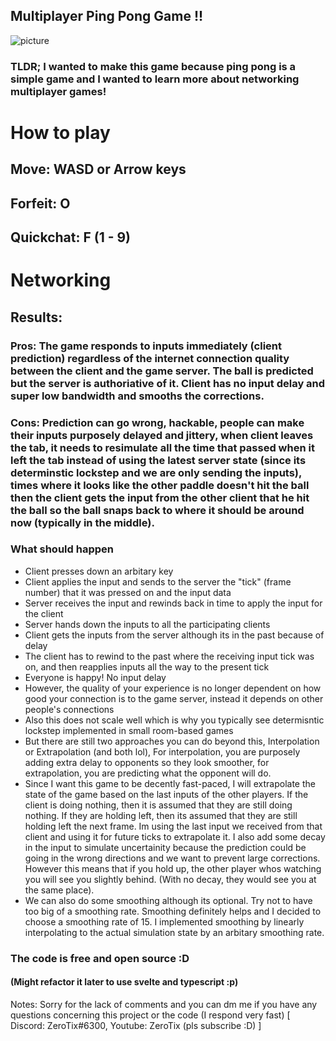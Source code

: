 ## Multiplayer Ping Pong Game !!
![picture](https://media.discordapp.net/attachments/834833750948970506/836070039831576586/unknown.png)
### TLDR; I wanted to make this game because ping pong is a simple game and I wanted to learn more about networking multiplayer games!
# How to play
## Move: WASD or Arrow keys
## Forfeit: O 
## Quickchat: F (1 - 9)
# Networking
## Results: 
### Pros: The game responds to inputs immediately (client prediction) regardless of the internet connection quality between the client and the game server. The ball is predicted but the server is authoriative of it. Client has no input delay and super low bandwidth and smooths the corrections.
### Cons: Prediction can go wrong, hackable, people can make their inputs purposely delayed and jittery, when client leaves the tab, it needs to resimulate all the time that passed when it left the tab instead of using the latest server state (since its determinstic lockstep and we are only sending the inputs), times where it looks like the other paddle doesn't hit the ball then the client gets the input from the other client that he hit the ball so the ball snaps back to where it should be around now (typically in the middle).

### What should happen
- Client presses down an arbitary key
- Client applies the input and sends to the server the "tick" (frame number) that it was pressed on and the input data
- Server receives the input and rewinds back in time to apply the input for the client
- Server hands down the inputs to all the participating clients 
- Client gets the inputs from the server although its in the past because of delay
- The client has to rewind to the past where the receiving input tick was on, and then reapplies inputs all the way to the present tick
- Everyone is happy! No input delay
- However, the quality of your experience is no longer dependent on how good your connection is to the game server, instead it depends on other people's connections
- Also this does not scale well which is why you typically see determisntic lockstep implemented in small room-based games
- But there are still two approaches you can do beyond this, Interpolation or Extrapolation (and both lol), For interpolation, you are purposely adding extra delay to opponents so they look smoother, for extrapolation, you are predicting what the opponent will do.
- Since I want this game to be decently fast-paced, I will extrapolate the state of the game based on the last inputs of the other players. If the client is doing nothing, then it is assumed that they are still doing nothing. If they are holding left, then its assumed that they are still holding left the next frame. Im using the last input we received from that client and using it for future ticks to extrapolate it. I also add some decay in the input to simulate uncertainity because the prediction could be going in the wrong directions and we want to prevent large corrections. However this means that if you hold up, the other player whos watching you will see you slightly behind. (With no decay, they would see you at the same place).
- We can also do some smoothing although its optional. Try not to have too big of a smoothing rate. Smoothing definitely helps and I decided to choose a smoothing rate of 15. I implemented smoothing by linearly interpolating to the actual simulation state by an arbitary smoothing rate. 

### The code is free and open source :D
#### (Might refactor it later to use svelte and typescript :p)
Notes: Sorry for the lack of comments and you can dm me if you have any questions concerning this project or the code (I respond very fast) [ Discord: ZeroTix#6300, Youtube: ZeroTix (pls subscribe :D) ]